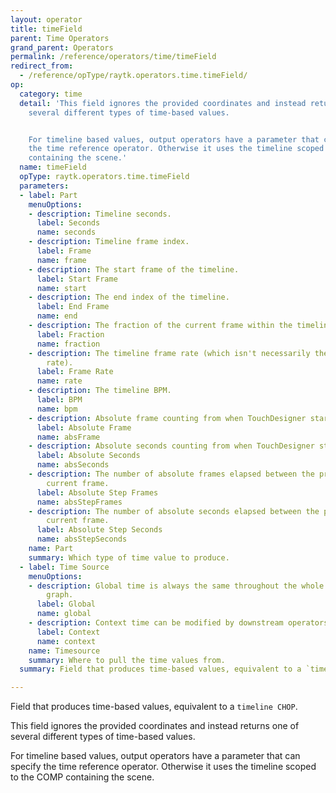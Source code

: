 ```yaml
---
layout: operator
title: timeField
parent: Time Operators
grand_parent: Operators
permalink: /reference/operators/time/timeField
redirect_from:
  - /reference/opType/raytk.operators.time.timeField/
op:
  category: time
  detail: 'This field ignores the provided coordinates and instead returns one of
    several different types of time-based values.


    For timeline based values, output operators have a parameter that can specify
    the time reference operator. Otherwise it uses the timeline scoped to the COMP
    containing the scene.'
  name: timeField
  opType: raytk.operators.time.timeField
  parameters:
  - label: Part
    menuOptions:
    - description: Timeline seconds.
      label: Seconds
      name: seconds
    - description: Timeline frame index.
      label: Frame
      name: frame
    - description: The start frame of the timeline.
      label: Start Frame
      name: start
    - description: The end index of the timeline.
      label: End Frame
      name: end
    - description: The fraction of the current frame within the timeline range.
      label: Fraction
      name: fraction
    - description: The timeline frame rate (which isn't necessarily the actual frame
        rate).
      label: Frame Rate
      name: rate
    - description: The timeline BPM.
      label: BPM
      name: bpm
    - description: Absolute frame counting from when TouchDesigner started.
      label: Absolute Frame
      name: absFrame
    - description: Absolute seconds counting from when TouchDesigner started.
      label: Absolute Seconds
      name: absSeconds
    - description: The number of absolute frames elapsed between the previous and
        current frame.
      label: Absolute Step Frames
      name: absStepFrames
    - description: The number of absolute seconds elapsed between the previous and
        current frame.
      label: Absolute Step Seconds
      name: absStepSeconds
    name: Part
    summary: Which type of time value to produce.
  - label: Time Source
    menuOptions:
    - description: Global time is always the same throughout the whole shader scene
        graph.
      label: Global
      name: global
    - description: Context time can be modified by downstream operators.
      label: Context
      name: context
    name: Timesource
    summary: Where to pull the time values from.
  summary: Field that produces time-based values, equivalent to a `timeline CHOP`.

---
```



Field that produces time-based values, equivalent to a `timeline CHOP`.

This field ignores the provided coordinates and instead returns one of several different types of time-based values.

For timeline based values, output operators have a parameter that can specify the time reference operator. Otherwise it uses the timeline scoped to the COMP containing the scene.